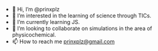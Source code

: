 - 👋 Hi, I’m @prinxplz
- 👀 I’m interested in the learning of science through TICs.
- 🌱 I’m currently learning JS.
- 💞️ I’m looking to collaborate on simulations in the area of physicochemical.
- 📫 How to reach me prinxplz@gmail.com

<!---
prinxplz/prinxplz is a ✨ special ✨ repository because its `README.md` (this file) appears on your GitHub profile.
You can click the Preview link to take a look at your changes.
--->
